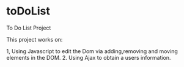 # toDoList
To Do List Project

This project works on:

1, Using Javascript to edit the Dom via adding,removing and moving elements in the DOM.
2. Using Ajax to obtain a users information.
